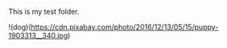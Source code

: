This is my test folder. 

!(dog)(https://cdn.pixabay.com/photo/2016/12/13/05/15/puppy-1903313__340.jpg)
